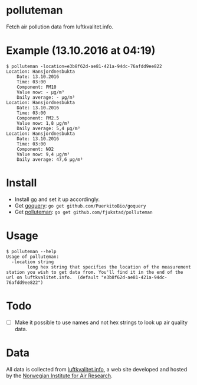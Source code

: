# polluteman
Fetch air pollution data from luftkvalitet.info. 

# Example (13.10.2016 at 04:19) 
```
$ polluteman -location=e3b8f62d-ae81-421a-94dc-76afdd9ee822
Location: Hansjordnesbukta
	Date: 13.10.2016
	Time: 03:00
	Component: PM10
	Value now: - µg/m³
	Daily average: - µg/m³
Location: Hansjordnesbukta
	Date: 13.10.2016
	Time: 03:00
	Component: PM2.5
	Value now: 1,8 µg/m³
	Daily average: 5,4 µg/m³
Location: Hansjordnesbukta
	Date: 13.10.2016
	Time: 03:00
	Component: NO2
	Value now: 9,4 µg/m³
	Daily average: 47,6 µg/m³
```

# Install 
- Install [go](http://golang.org) and set it up accordingly. 
- Get [goquery](https://github.com/PuerkitoBio/goquery): `go get github.com/PuerkitoBio/goquery`
- Get [polluteman](https://github.com/fjukstad/polluteman): `go get github.com/fjukstad/polluteman`

# Usage 
```
$ polluteman --help
Usage of polluteman:
  -location string
    	long hex string that specifies the location of the measurement station you wish to get data from. You'll find it in the end of the url on luftkvalitet.info.  (default "e3b8f62d-ae81-421a-94dc-76afdd9ee822")
```

# Todo
- [ ] Make it possible to use names and not hex strings to look up air quality data. 

# Data
All data is collected from [luftkvalitet.info](http://luftkvalitet.info), a web
site developed and hosted by the [Norwegian Institute for Air
Research](http://nilu.no). 
